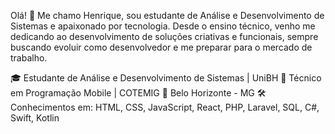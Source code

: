 Olá! 👋 Me chamo Henrique, sou estudante de Análise e Desenvolvimento de Sistemas e apaixonado por tecnologia. 
Desde o ensino técnico, venho me dedicando ao desenvolvimento de soluções criativas e funcionais, sempre buscando evoluir como desenvolvedor e me preparar para o mercado de trabalho.

🎓 Estudante de Análise e Desenvolvimento de Sistemas | UniBH
💼 Técnico em Programação Mobile | COTEMIG
📍 Belo Horizonte - MG
🛠️ Conhecimentos em: HTML, CSS, JavaScript, React, PHP, Laravel, SQL, C#, Swift, Kotlin
